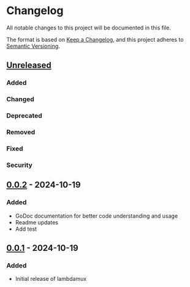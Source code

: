 # Changelog

All notable changes to this project will be documented in this file.

The format is based on [Keep a Changelog](https://keepachangelog.com/en/1.0.0/),
and this project adheres to [Semantic Versioning](https://semver.org/spec/v2.0.0.html).

## [Unreleased]

### Added

### Changed

### Deprecated

### Removed

### Fixed

### Security

## [0.0.2] - 2024-10-19

### Added
- GoDoc documentation for better code understanding and usage
- Readme updates
- Add test

## [0.0.1] - 2024-10-19

### Added
- Initial release of lambdamux

[Unreleased]: https://github.com/D-Andreev/lambdamux/compare/v0.0.2...HEAD
[0.0.2]: https://github.com/D-Andreev/lambdamux/compare/v0.0.1...v0.0.2
[0.0.1]: https://github.com/D-Andreev/lambdamux/releases/tag/v0.0.1
